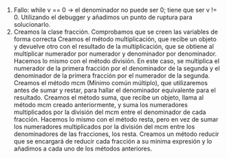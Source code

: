 1. Fallo: while v == 0 -> el denominador no puede ser 0; tiene que ser v != 0. 
          Utilizando el debugger y añadimos un punto de ruptura para solucionarlo.
2. Creamos la clase fracción. Comprobamos que se creen las variables de forma correcta
   Creamos el método multiplicación, que recibe un objeto y devuelve otro con el resultado de la multiplicación, que se obtiene al multiplicar numerador por numerador y denominador por denominador.
   Hacemos lo mismo con el método división. En este caso, se multiplica el numerador de la primera fracción por el denominador de la segunda y el denominador de la primera fracción por el numerador de la segunda.
   Creamos el método mcm (Mínimo común múltiplo), que utilizaremos antes de sumar y restar, para hallar el denominador equivalente para el resultado.
   Creamos el método suma, que recibe un objeto, llama al método mcm creado anteriormente, y suma los numeradores multiplicados por la división del mcm entre el denominador de cada fracción.
    Hacemos lo mismo con el método resta, pero en vez de sumar los numeradores multiplicados por la división del mcm entre los denominadores de las fracciones, los resta.
    Creamos un método reducir que se encargará de reducir cada fracción a su mínima expresión y lo añadimos a cada uno de los métodos anteriores.

